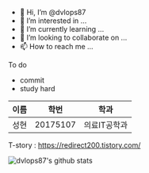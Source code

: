 - 👋 Hi, I’m @dvlops87
- 👀 I’m interested in ...
- 🌱 I’m currently learning ...
- 💞️ I’m looking to collaborate on ...
- 📫 How to reach me ...

To do 
- commit
- study hard

|이름|학번|학과|
|--|--|--|
|성현|20175107|의료IT공학과|

T-story : https://redirect200.tistory.com/
<!---
dvlops87/dvlops87 is a ✨ special ✨ repository because its `README.md` (this file) appears on your GitHub profile.
You can click the Preview link to take a look at your changes.
--->
![dvlops87's github stats](https://github-readme-stats.vercel.app/api?username=dvlops87&show_icons=true&hide_border=True&&theme=buefy)
